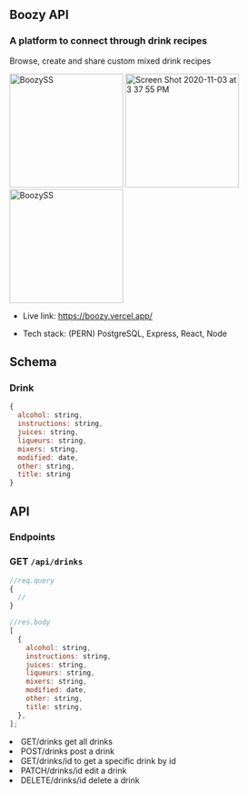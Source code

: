 ## Boozy API

### A platform to connect through drink recipes

Browse, create and share custom mixed drink recipes

<p float="left">
<img width="200" alt="BoozySS" src="https://user-images.githubusercontent.com/47507987/98051890-a9e6e900-1de9-11eb-88a4-d092b84d57e2.png">
<img width="200" alt="Screen Shot 2020-11-03 at 3 37 55 PM" src="https://user-images.githubusercontent.com/47507987/98052275-9daf5b80-1dea-11eb-8a36-4845422b1dbb.png">
<img width="200" alt="BoozySS" src="https://user-images.githubusercontent.com/47507987/98052146-4315ff80-1dea-11eb-93d4-0f357bda59a6.png">
</p>

- Live link: https://boozy.vercel.app/

- Tech stack: (PERN) PostgreSQL, Express, React, Node

## Schema

### Drink

```js
{
  alcohol: string,
  instructions: string,
  juices: string,
  liqueurs: string,
  mixers: string,
  modified: date,
  other: string,
  title: string
}
```

## API

### Endpoints

### GET `/api/drinks`

```js
//req.query
{
  //
}

//res.body
[
  {
    alcohol: string,
    instructions: string,
    juices: string,
    liqueurs: string,
    mixers: string,
    modified: date,
    other: string,
    title: string,
  },
];
```

<li>GET/drinks get all drinks</li>
<li>POST/drinks post a drink</li>
<li>GET/drinks/id to get a specific drink by id</li>
<li>PATCH/drinks/id edit a drink</li>
<li>DELETE/drinks/id delete a drink</li>

